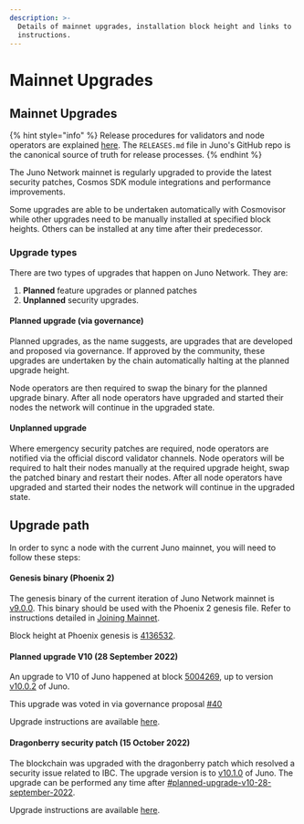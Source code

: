 ```yaml
---
description: >-
  Details of mainnet upgrades, installation block height and links to
  instructions.
---
```


# Mainnet Upgrades

## Mainnet Upgrades

{% hint style="info" %}
Release procedures for validators and node operators are explained [here](https://github.com/CosmosContracts/juno/blob/main/RELEASES.md). The `RELEASES.md` file in Juno's GitHub repo is the canonical source of truth for release processes.
{% endhint %}

The Juno Network mainnet is regularly upgraded to provide the latest security patches, Cosmos SDK module integrations and performance improvements.

Some upgrades are able to be undertaken automatically with Cosmovisor while other upgrades need to be manually installed at specified block heights. Others can be installed at any time after their predecessor.

### Upgrade types

There are two types of upgrades that happen on Juno Network. They are:

1. **Planned** feature upgrades or planned patches
2. **Unplanned** security upgrades.

#### Planned upgrade (via governance)

Planned upgrades, as the name suggests, are upgrades that are developed and proposed via governance. If approved by the community, these upgrades are undertaken by the chain automatically halting at the planned upgrade height.

Node operators are then required to swap the binary for the planned upgrade binary. After all node operators have upgraded and started their nodes the network will continue in the upgraded state.

#### Unplanned upgrade

Where emergency security patches are required, node operators are notified via the official discord validator channels. Node operators will be required to halt their nodes manually at the required upgrade height, swap the patched binary and restart their nodes. After all node operators have upgraded and started their nodes the network will continue in the upgraded state.

## Upgrade path

In order to sync a node with the current Juno mainnet, you will need to follow these steps:

#### Genesis binary (Phoenix 2)

The genesis binary of the current iteration of Juno Network mainnet is [v9.0.0](https://github.com/CosmosContracts/juno/releases/tag/v9.0.0). This binary should be used with the Phoenix 2 genesis file. Refer to instructions detailed in [Joining Mainnet](./).

Block height at Phoenix genesis is [4136532](https://www.mintscan.io/juno/blocks/4136532).

#### Planned upgrade V10 (28 September 2022)

An upgrade to V10 of Juno happened at block [5004269](https://www.mintscan.io/juno/blocks/5004269), up to version [v10.0.2](https://github.com/CosmosContracts/juno/releases/tag/v10.0.2) of Juno.

This upgrade was voted in via governance proposal [#40](https://www.mintscan.io/juno/proposals/40)

Upgrade instructions are available [here](https://github.com/CosmosContracts/mainnet/blob/main/juno-1/2100\_v10\_UPGRADE.md).

#### Dragonberry security patch (15 October 2022)

The blockchain was upgraded with the dragonberry patch which resolved a security issue related to IBC. The upgrade version is to [v10.1.0](https://github.com/CosmosContracts/juno/releases/tag/v10.1.0) of Juno. The upgrade can be performed any time after [#planned-upgrade-v10-28-september-2022](mainnet-upgrades.md#planned-upgrade-v10-28-september-2022 "mention").

Upgrade instructions are available [here](https://github.com/CosmosContracts/mainnet/blob/main/juno-1/2200\_v10\_1\_0\_PATCH.md).
